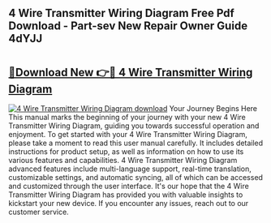 ## 4 Wire Transmitter Wiring Diagram Free Pdf Download - Part-sev New Repair Owner Guide 4dYJJ

# <h2><a href="http://dfpo3fm.blite.top/?on=4+Wire+Transmitter+Wiring+Diagram">🔗Download New 👉🔴 4 Wire Transmitter Wiring Diagram</a></h2>

[![4 Wire Transmitter Wiring Diagram download](https://i.imgur.com/lujVjoI.png)](http://dfpo3fm.blite.top/?on=4+Wire+Transmitter+Wiring+Diagram)
Your Journey Begins Here This manual marks the beginning of your journey with your new 4 Wire Transmitter Wiring Diagram, guiding you towards successful operation and enjoyment. To get started with your 4 Wire Transmitter Wiring Diagram, please take a moment to read this user manual carefully. It includes detailed instructions for product setup, as well as information on how to use its various features and capabilities. 4 Wire Transmitter Wiring Diagram advanced features include multi-language support, real-time translation, customizable settings, and automatic syncing, all of which can be accessed and customized through the user interface. It's our hope that the 4 Wire Transmitter Wiring Diagram has provided you with valuable insights to kickstart your new device. If you encounter any issues, reach out to our customer service.
